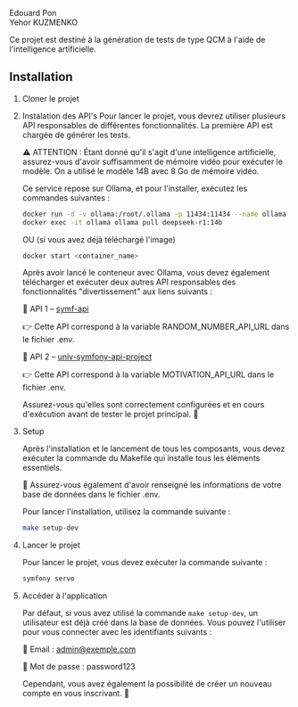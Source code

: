 Edouard Pon  
Yehor KUZMENKO

Ce projet est destiné à la génération de tests de type QCM à l'aide de l'intelligence artificielle.

## Installation

1. Cloner le projet
2. Instalation des API's
   Pour lancer le projet, vous devrez utiliser plusieurs API responsables de différentes fonctionnalités. La première API est chargée de générer les tests.

    ⚠ ATTENTION : Étant donné qu'il s'agit d'une intelligence artificielle, assurez-vous d'avoir suffisamment de mémoire vidéo pour exécuter le modèle. On a utilisé le modèle 14B avec 8 Go de mémoire vidéo.

    Ce service repose sur Ollama, et pour l'installer, exécutez les commandes suivantes :
    
    ```sh 
    docker run -d -v ollama:/root/.ollama -p 11434:11434 --name ollama ollama/ollama
    docker exec -it ollama ollama pull deepseek-r1:14b
    ```

    OU (si vous avez déjà téléchargé l'image)

    ```sh
    docker start <container_name>
    ```

    Après avoir lancé le conteneur avec Ollama, vous devez également télécharger et exécuter deux autres API responsables des fonctionnalités "divertissement" aux liens suivants :

    🔹 API 1 – [symf-api](https://github.com/YehorKuzmenko/symf-api )

    👉 Cette API correspond à la variable RANDOM_NUMBER_API_URL dans le fichier .env.

    🔹 API 2 – [univ-symfony-api-project](https://github.com/Edouard-Pon/univ-symfony-api-project)

    👉 Cette API correspond à la variable MOTIVATION_API_URL dans le fichier .env.

    Assurez-vous qu'elles sont correctement configurées et en cours d'exécution avant de tester le projet principal. 🚀


3. Setup

   Après l'installation et le lancement de tous les composants, vous devez exécuter la commande du Makefile qui installe tous les éléments essentiels.

    🚨 Assurez-vous également d'avoir renseigné les informations de votre base de données dans le fichier .env.

    Pour lancer l'installation, utilisez la commande suivante :
    ```sh
    make setup-dev
    ```
4. Lancer le projet

   Pour lancer le projet, vous devez exécuter la commande suivante :
    ```sh
    symfony serve
    ```
5. Accéder à l'application

   Par défaut, si vous avez utilisé la commande `make setup-dev`, un utilisateur est déjà créé dans la base de données. Vous pouvez l'utiliser pour vous connecter avec les identifiants suivants :

    📧 Email : admin@exemple.com

    🔑 Mot de passe : password123

    Cependant, vous avez également la possibilité de créer un nouveau compte en vous inscrivant. 🚀
    
